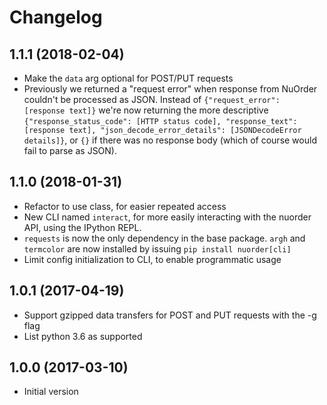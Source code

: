 # Changelog

## 1.1.1 (2018-02-04)

* Make the `data` arg optional for POST/PUT requests
* Previously we returned a "request error" when response from NuOrder couldn't be processed as JSON. Instead of `{"request_error": [response text]}` we're now returning the more descriptive `{"response_status_code": [HTTP status code], "response_text": [response text], "json_decode_error_details": [JSONDecodeError details]}`, or `{}` if there was no response body (which of course would fail to parse as JSON).

## 1.1.0 (2018-01-31)

* Refactor to use class, for easier repeated access
* New CLI named `interact`, for more easily interacting with the nuorder API,
  using the IPython REPL.
* `requests` is now the only dependency in the base package. `argh` and `termcolor` are now installed by issuing `pip install nuorder[cli]`
* Limit config initialization to CLI, to enable programmatic usage


## 1.0.1 (2017-04-19)

* Support gzipped data transfers for POST and PUT requests with the -g flag
* List python 3.6 as supported

## 1.0.0 (2017-03-10)

* Initial version
